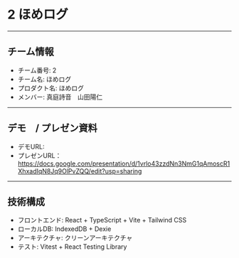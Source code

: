 # 2 ほめログ

---

## チーム情報
- チーム番号: 2
- チーム名: ほめログ
- プロダクト名: ほめログ
- メンバー: 真庭詩音　山田陽仁

---

## デモ　/ プレゼン資料
- デモURL: 
- プレゼンURL：https://docs.google.com/presentation/d/1vrlo43zzdNn3NmG1qAmoscR1XhxadIqN8Jq9OlPvZQQ/edit?usp=sharing

---

## 技術構成
- フロントエンド: React + TypeScript + Vite + Tailwind CSS
- ローカルDB: IndexedDB + Dexie
- アーキテクチャ: クリーンアーキテクチャ
- テスト: Vitest + React Testing Library
